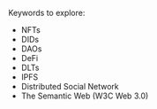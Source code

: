 Keywords to explore:

- NFTs
- DIDs
- DAOs
- DeFi
- DLTs
- IPFS
- Distributed Social Network
- The Semantic Web (W3C Web 3.0)